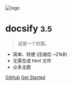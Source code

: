 <!-- _coverpage.md -->

![logo](_media/icon.svg)

# docsify <small>3.5</small>

> 这是一个封面。

- 简单、轻便 (压缩后 ~21kB)
- 无需生成 html 文件
- 众多主题

[GitHub](https://smanx.github.io/app/doc/)
[Get Started](#quick-start2)